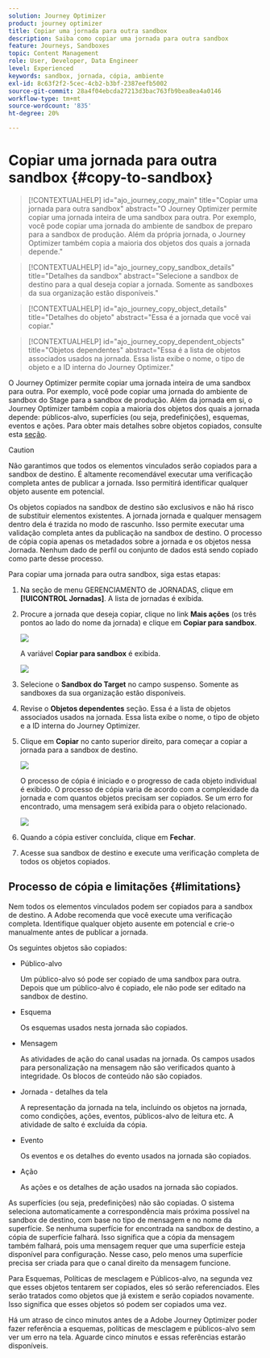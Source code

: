 ```yaml
---
solution: Journey Optimizer
product: journey optimizer
title: Copiar uma jornada para outra sandbox
description: Saiba como copiar uma jornada para outra sandbox
feature: Journeys, Sandboxes
topic: Content Management
role: User, Developer, Data Engineer
level: Experienced
keywords: sandbox, jornada, cópia, ambiente
exl-id: 8c63f2f2-5cec-4cb2-b3bf-2387eefb5002
source-git-commit: 28a4f04ebcda27213d3bac763fb9bea8ea4a0146
workflow-type: tm+mt
source-wordcount: '835'
ht-degree: 20%

---
```


# Copiar uma jornada para outra sandbox {#copy-to-sandbox}

>[!CONTEXTUALHELP]
>id="ajo_journey_copy_main"
>title="Copiar uma jornada para outra sandbox"
>abstract="O Journey Optimizer permite copiar uma jornada inteira de uma sandbox para outra. Por exemplo, você pode copiar uma jornada do ambiente de sandbox de preparo para a sandbox de produção. Além da própria jornada, o Journey Optimizer também copia a maioria dos objetos dos quais a jornada depende."

>[!CONTEXTUALHELP]
>id="ajo_journey_copy_sandbox_details"
>title="Detalhes da sandbox"
>abstract="Selecione a sandbox de destino para a qual deseja copiar a jornada. Somente as sandboxes da sua organização estão disponíveis."

>[!CONTEXTUALHELP]
>id="ajo_journey_copy_object_details"
>title="Detalhes do objeto"
>abstract="Essa é a jornada que você vai copiar."

>[!CONTEXTUALHELP]
>id="ajo_journey_copy_dependent_objects"
>title="Objetos dependentes"
>abstract="Essa é a lista de objetos associados usados na jornada. Essa lista exibe o nome, o tipo de objeto e a ID interna do Journey Optimizer."

O Journey Optimizer permite copiar uma jornada inteira de uma sandbox para outra. Por exemplo, você pode copiar uma jornada do ambiente de sandbox do Stage para a sandbox de produção. Além da jornada em si, o Journey Optimizer também copia a maioria dos objetos dos quais a jornada depende: públicos-alvo, superfícies (ou seja, predefinições), esquemas, eventos e ações. Para obter mais detalhes sobre objetos copiados, consulte esta [seção](#limitations).

>[!CAUTION]
>
>Não garantimos que todos os elementos vinculados serão copiados para a sandbox de destino. É altamente recomendável executar uma verificação completa antes de publicar a jornada. Isso permitirá identificar qualquer objeto ausente em potencial.

Os objetos copiados na sandbox de destino são exclusivos e não há risco de substituir elementos existentes. A jornada jornada e qualquer mensagem dentro dela é trazida no modo de rascunho. Isso permite executar uma validação completa antes da publicação na sandbox de destino. O processo de cópia copia apenas os metadados sobre a jornada e os objetos nessa Jornada. Nenhum dado de perfil ou conjunto de dados está sendo copiado como parte desse processo.

Para copiar uma jornada para outra sandbox, siga estas etapas:

1. Na seção de menu GERENCIAMENTO de JORNADAS, clique em **[!UICONTROL Jornadas]**. A lista de jornadas é exibida.

2. Procure a jornada que deseja copiar, clique no link **Mais ações** (os três pontos ao lado do nome da jornada) e clique em **Copiar para sandbox**.

   ![](assets/copy-sandbox1.png)

   A variável **Copiar para sandbox** é exibida.

   ![](assets/copy-sandbox2.png)

3. Selecione o **Sandbox do Target** no campo suspenso. Somente as sandboxes da sua organização estão disponíveis.

4. Revise o **Objetos dependentes** seção. Essa é a lista de objetos associados usados na jornada. Essa lista exibe o nome, o tipo de objeto e a ID interna do Journey Optimizer.

5. Clique em **Copiar** no canto superior direito, para começar a copiar a jornada para a sandbox de destino.

   ![](assets/copy-sandbox3.png)

   O processo de cópia é iniciado e o progresso de cada objeto individual é exibido. O processo de cópia varia de acordo com a complexidade da jornada e com quantos objetos precisam ser copiados. Se um erro for encontrado, uma mensagem será exibida para o objeto relacionado.

   ![](assets/copy-sandbox4.png)

6. Quando a cópia estiver concluída, clique em **Fechar**.

7. Acesse sua sandbox de destino e execute uma verificação completa de todos os objetos copiados.

## Processo de cópia e limitações {#limitations}

Nem todos os elementos vinculados podem ser copiados para a sandbox de destino. A Adobe recomenda que você execute uma verificação completa. Identifique qualquer objeto ausente em potencial e crie-o manualmente antes de publicar a jornada.

Os seguintes objetos são copiados:

* Público-alvo

  Um público-alvo só pode ser copiado de uma sandbox para outra. Depois que um público-alvo é copiado, ele não pode ser editado na sandbox de destino.

* Esquema

  Os esquemas usados nesta jornada são copiados.

* Mensagem

  As atividades de ação do canal usadas na jornada. Os campos usados para personalização na mensagem não são verificados quanto à integridade. Os blocos de conteúdo não são copiados.

* Jornada - detalhes da tela

  A representação da jornada na tela, incluindo os objetos na jornada, como condições, ações, eventos, públicos-alvo de leitura etc. A atividade de salto é excluída da cópia.

* Evento

  Os eventos e os detalhes do evento usados na jornada são copiados.

* Ação

  As ações e os detalhes de ação usados na jornada são copiados.

As superfícies (ou seja, predefinições) não são copiadas. O sistema seleciona automaticamente a correspondência mais próxima possível na sandbox de destino, com base no tipo de mensagem e no nome da superfície. Se nenhuma superfície for encontrada na sandbox de destino, a cópia de superfície falhará. Isso significa que a cópia da mensagem também falhará, pois uma mensagem requer que uma superfície esteja disponível para configuração. Nesse caso, pelo menos uma superfície precisa ser criada para que o canal direito da mensagem funcione.

Para Esquemas, Políticas de mesclagem e Públicos-alvo, na segunda vez que esses objetos tentarem ser copiados, eles só serão referenciados. Eles serão tratados como objetos que já existem e serão copiados novamente. Isso significa que esses objetos só podem ser copiados uma vez.

Há um atraso de cinco minutos antes de a Adobe Journey Optimizer poder fazer referência a esquemas, políticas de mesclagem e públicos-alvo sem ver um erro na tela. Aguarde cinco minutos e essas referências estarão disponíveis.
